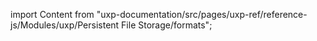 
import Content from "uxp-documentation/src/pages/uxp-ref/reference-js/Modules/uxp/Persistent File Storage/formats";

<Content query="product=xd"/>
